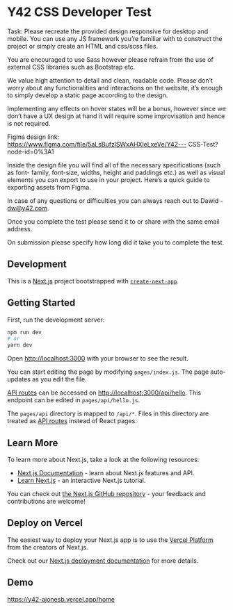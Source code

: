 # Y42 CSS Developer Test

Task: Please recreate the provided design responsive for desktop and mobile. You
can use any JS framework you’re familiar with to construct the project or simply
create an HTML and css/scss files.

You are encouraged to use Sass however please refrain from the use of external CSS libraries such as Bootstrap etc.

We value high attention to detail and clean, readable code. Please don’t worry
about any functionalities and interactions on the website, it’s enough to simply
develop a static page according to the design.

Implementing any effects on hover states will be a bonus, however since we don’t have a UX design at hand it will require some improvisation and hence is not required.

Figma design link: https://www.figma.com/file/5aLsBufzlSWxAHXleLxeVe/Y42---
CSS-Test?node-id=0%3A1

Inside the design file you will find all of the necessary specifications (such as font-
family, font-size, widths, height and paddings etc.) as well as visual elements you
can export to use in your project. Here’s a quick guide to exporting assets from
Figma.

In case of any questions or difficulties you can always reach out to Dawid -
dw@y42.com.

Once you complete the test please send it to or share with the same email
address. 

On submission please specify how long did it take you to complete
the test.

## Development 

This is a [Next.js](https://nextjs.org/) project bootstrapped with [`create-next-app`](https://github.com/vercel/next.js/tree/canary/packages/create-next-app).

## Getting Started

First, run the development server:

```bash
npm run dev
# or
yarn dev
```

Open [http://localhost:3000](http://localhost:3000) with your browser to see the result.

You can start editing the page by modifying `pages/index.js`. The page auto-updates as you edit the file.

[API routes](https://nextjs.org/docs/api-routes/introduction) can be accessed on [http://localhost:3000/api/hello](http://localhost:3000/api/hello). This endpoint can be edited in `pages/api/hello.js`.

The `pages/api` directory is mapped to `/api/*`. Files in this directory are treated as [API routes](https://nextjs.org/docs/api-routes/introduction) instead of React pages.

## Learn More

To learn more about Next.js, take a look at the following resources:

- [Next.js Documentation](https://nextjs.org/docs) - learn about Next.js features and API.
- [Learn Next.js](https://nextjs.org/learn) - an interactive Next.js tutorial.

You can check out [the Next.js GitHub repository](https://github.com/vercel/next.js/) - your feedback and contributions are welcome!

## Deploy on Vercel

The easiest way to deploy your Next.js app is to use the [Vercel Platform](https://vercel.com/new?utm_medium=default-template&filter=next.js&utm_source=create-next-app&utm_campaign=create-next-app-readme) from the creators of Next.js.

Check out our [Next.js deployment documentation](https://nextjs.org/docs/deployment) for more details.

## Demo
https://y42-ajonesb.vercel.app/home